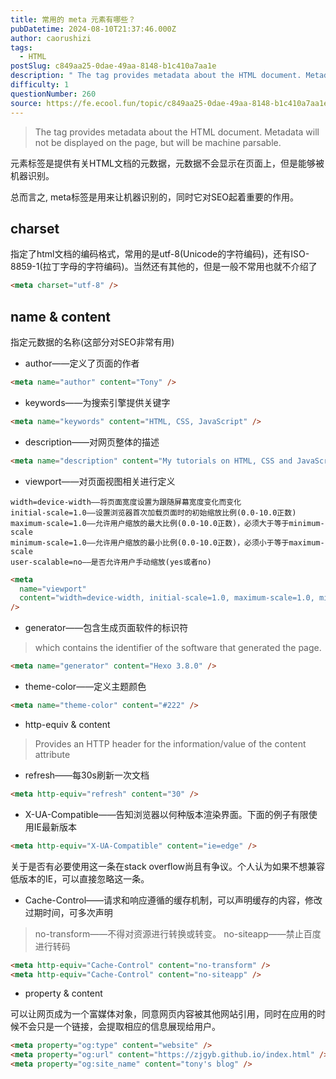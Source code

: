 ```yaml
---
title: 常用的 meta 元素有哪些？
pubDatetime: 2024-08-10T21:37:46.000Z
author: caorushizi
tags:
  - HTML
postSlug: c849aa25-0dae-49aa-8148-b1c410a7aa1e
description: " The tag provides metadata about the HTML document. Metadata will not be displayed on the page, but will be machine parsable. 元素标签是提供有关HTML文档的元数据，元数据不会显示在页面上，但是能够被机器识别。 总而言之, meta标签是用来让机器识别的，同时它对SEO起着"
difficulty: 1
questionNumber: 260
source: https://fe.ecool.fun/topic/c849aa25-0dae-49aa-8148-b1c410a7aa1e
---
```


> The <meta> tag provides metadata about the HTML document. Metadata will not be displayed on the page, but will be machine parsable.

<meta> 元素标签是提供有关HTML文档的元数据，元数据不会显示在页面上，但是能够被机器识别。

总而言之, meta标签是用来让机器识别的，同时它对SEO起着重要的作用。

## charset

指定了html文档的编码格式，常用的是utf-8(Unicode的字符编码)，还有ISO-8859-1(拉丁字母的字符编码)。当然还有其他的，但是一般不常用也就不介绍了

```html
<meta charset="utf-8" />
```

## name & content

指定元数据的名称(这部分对SEO非常有用)

- author——定义了页面的作者

```html
<meta name="author" content="Tony" />
```

- keywords——为搜索引擎提供关键字

```html
<meta name="keywords" content="HTML, CSS, JavaScript" />
```

- description——对网页整体的描述

```html
<meta name="description" content="My tutorials on HTML, CSS and JavaScript" />
```

- viewport——对页面视图相关进行定义

```
width=device-width——将页面宽度设置为跟随屏幕宽度变化而变化
initial-scale=1.0——设置浏览器首次加载页面时的初始缩放比例(0.0-10.0正数)
maximum-scale=1.0——允许用户缩放的最大比例(0.0-10.0正数)，必须大于等于minimum-scale
minimum-scale=1.0——允许用户缩放的最小比例(0.0-10.0正数)，必须小于等于maximum-scale
user-scalable=no——是否允许用户手动缩放(yes或者no)
```

```html
<meta
  name="viewport"
  content="width=device-width, initial-scale=1.0, maximum-scale=1.0, minmum-scale=1.0"
/>
```

- generator——包含生成页面软件的标识符

> which contains the identifier of the software that generated the page.

```html
<meta name="generator" content="Hexo 3.8.0" />
```

- theme-color——定义主题颜色

```html
<meta name="theme-color" content="#222" />
```

- http-equiv & content

> Provides an HTTP header for the information/value of the content attribute

- refresh——每30s刷新一次文档

```html
<meta http-equiv="refresh" content="30" />
```

- X-UA-Compatible——告知浏览器以何种版本渲染界面。下面的例子有限使用IE最新版本

```html
<meta http-equiv="X-UA-Compatible" content="ie=edge" />
```

关于是否有必要使用这一条在stack overflow尚且有争议。个人认为如果不想兼容低版本的IE，可以直接忽略这一条。

- Cache-Control——请求和响应遵循的缓存机制，可以声明缓存的内容，修改过期时间，可多次声明

> no-transform——不得对资源进行转换或转变。
> no-siteapp——禁止百度进行转码

```html
<meta http-equiv="Cache-Control" content="no-transform" />
<meta http-equiv="Cache-Control" content="no-siteapp" />
```

- property & content

可以让网页成为一个富媒体对象，同意网页内容被其他网站引用，同时在应用的时候不会只是一个链接，会提取相应的信息展现给用户。

```html
<meta property="og:type" content="website" />
<meta property="og:url" content="https://zjgyb.github.io/index.html" />
<meta property="og:site_name" content="tony's blog" />
```
